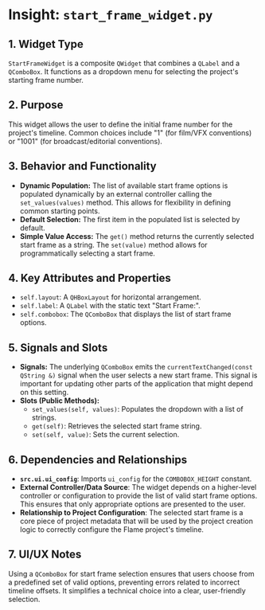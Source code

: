 # Insight: `start_frame_widget.py`

## 1. Widget Type

`StartFrameWidget` is a composite `QWidget` that combines a `QLabel` and a `QComboBox`. It functions as a dropdown menu for selecting the project's starting frame number.

## 2. Purpose

This widget allows the user to define the initial frame number for the project's timeline. Common choices include "1" (for film/VFX conventions) or "1001" (for broadcast/editorial conventions).

## 3. Behavior and Functionality

- **Dynamic Population:** The list of available start frame options is populated dynamically by an external controller calling the `set_values(values)` method. This allows for flexibility in defining common starting points.
- **Default Selection:** The first item in the populated list is selected by default.
- **Simple Value Access:** The `get()` method returns the currently selected start frame as a string. The `set(value)` method allows for programmatically selecting a start frame.

## 4. Key Attributes and Properties

- `self.layout`: A `QHBoxLayout` for horizontal arrangement.
- `self.label`: A `QLabel` with the static text "Start Frame:".
- `self.combobox`: The `QComboBox` that displays the list of start frame options.

## 5. Signals and Slots

- **Signals:** The underlying `QComboBox` emits the `currentTextChanged(const QString &)` signal when the user selects a new start frame. This signal is important for updating other parts of the application that might depend on this setting.
- **Slots (Public Methods):**
  - `set_values(self, values)`: Populates the dropdown with a list of strings.
  - `get(self)`: Retrieves the selected start frame string.
  - `set(self, value)`: Sets the current selection.

## 6. Dependencies and Relationships

- **`src.ui.ui_config`**: Imports `ui_config` for the `COMBOBOX_HEIGHT` constant.
- **External Controller/Data Source**: The widget depends on a higher-level controller or configuration to provide the list of valid start frame options. This ensures that only appropriate options are presented to the user.
- **Relationship to Project Configuration**: The selected start frame is a core piece of project metadata that will be used by the project creation logic to correctly configure the Flame project's timeline.

## 7. UI/UX Notes

Using a `QComboBox` for start frame selection ensures that users choose from a predefined set of valid options, preventing errors related to incorrect timeline offsets. It simplifies a technical choice into a clear, user-friendly selection.